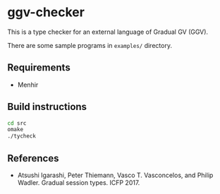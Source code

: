 # ggv-checker

This is a type checker for an external language of Gradual GV (GGV).

There are some sample programs in `examples/` directory.

## Requirements

- Menhir

## Build instructions

```sh
cd src
omake
./tycheck
```

## References

- Atsushi Igarashi, Peter Thiemann, Vasco T. Vasconcelos, and Philip Wadler.
  Gradual session types. ICFP 2017.
